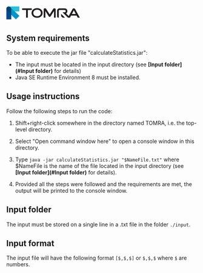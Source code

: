![TOMRA logo](https://github.com/Engineer2B/TOMRA/blob/master/logo-tomra.png "TOMRA")
=====
## System requirements
To be able to execute the jar file "calculateStatistics.jar":
  * The input must be located in the input directory (see **[Input folder](#Input folder)** for details)
  * Java SE Runtime Environment 8 must be installed.

## Usage instructions
Follow the following steps to run the code:

1. Shift+right-click somewhere in the directory named TOMRA, i.e. the top-level directory.  

2. Select "Open command window here" to open a console window in this directory.  

3. Type `java -jar calculateStatistics.jar "$NameFile.txt"` where
$NameFile is the name of the file located in the input directory
(see **[Input folder](#Input folder)** for details).  

4. Provided all the steps were followed and the requirements are met, the output will be printed to the console window.


## Input folder
The input must be stored on a single line in a .txt file in the folder `./input`.

## Input format
The input file will have the following format `[$,$,$]` or `$,$,$` where `$` are numbers.